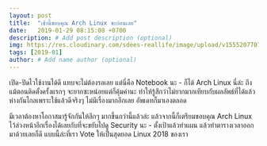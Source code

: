 ```yaml
---
layout: post
title:  "เช้านี้ขอบคุณ Arch Linux ซะก่อนเลย"
date:   2019-01-29 08:15:08 +0700
description: # Add post description (optional)
img: https://res.cloudinary.com/sdees-reallife/image/upload/v1555207707/Screenshot_from_2019-04-14_09-06-54.png # Add image post (optional)
tags: [2019-01]
author: # Add name author (optional)
---
```

เปิด-ปิดไวใช้งานได้ดี แทบจะไม่ต้องรอเลย แต่นี่คือ Notebook นะ - ก็ได้ Arch Linux นี่ล่ะ ถึงแม้ตอนติดตั้งครั้งแรกๆ จะยากซะหน่อยแต่ก็คุ้มค่านะ ทำให้รู้สึกว่าไม่ยากมากเทียบกับผลลัพธ์ที่ได้แล้วห่างกันไกลเพราะใช้แล้วดีจริงๆ ไม่มีเรื่องมากอีกเลย อัพเดทก็มาเองตลอด

มีเวลาต้องหาโอกาสมารู้จักกันให้ลึกๆ มากขึ้นกว่านี้แล้วล่ะ แล้วจากนี้ก็เตรียมขอบคุณ Arch Linux ไว้ล่วงหน้าอีกเรื่องได้เลยกับที่จะขยับไปดู Security นะ - ตั้งเป้าแล้วทำแผน แล้วทำตารางเวลาออกมาด้วยเลยก็ดี แบบนี้ล่ะที่เรา Vote ให้เป็นสุดยอด Linux 2018 ของเรา
